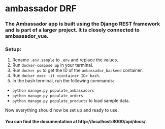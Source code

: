 # ambassador DRF

### The Ambassador app is built using the Django REST framework and is part of a larger project. It is closely connected to ambassador_vue.

### Setup:

1. Rename `.env.sample` to `.env` and replace the values.
2. Run `docker-compose up` in your terminal.
3. Run `docker ps` to get the ID of the `ambassador_backend` container.
4. Run `docker exec -it <container ID> bash`.
5. In the bash terminal, run the following commands:
- `python manage.py populate_ambassadors`
- `python manage.py populate_orders`
- `python manage.py populate_products` 
to load sample data.

Now everything should now be set up and ready to use.

#### You can find the documentation at http://localhost:8000/api/docs/.
